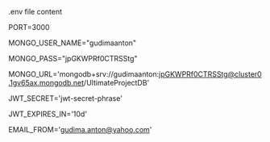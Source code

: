 .env file content



PORT=3000  

MONGO_USER_NAME="gudimaanton"
 
MONGO_PASS="jpGKWPRf0CTRSStg"
 
MONGO_URL='mongodb+srv://gudimaanton:jpGKWPRf0CTRSStg@cluster0.1gv65ax.mongodb.net/UltimateProjectDB'
 
JWT_SECRET='jwt-secret-phrase'
 
JWT_EXPIRES_IN='10d'
 
EMAIL_FROM='gudima.anton@yahoo.com'
 

